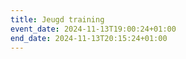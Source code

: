 ```yaml
---
title: Jeugd training
event_date: 2024-11-13T19:00:24+01:00
end_date: 2024-11-13T20:15:24+01:00
---
```

